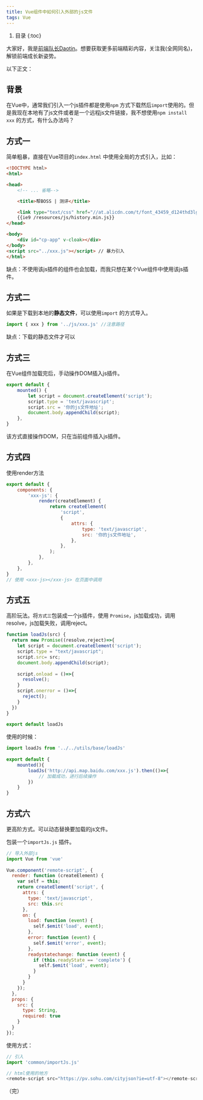```yaml
---
title: Vue组件中如何引入外部的js文件
tags: Vue
---
```


1. 目录
{:toc}

大家好，我是[前端队长Daotin](https://daotin.github.io/about.html)。想要获取更多前端精彩内容，关注我(全网同名)，解锁前端成长新姿势。

以下正文：

## 背景

在Vue中，通常我们引入一个js插件都是使用`npm` 方式下载然后`import`使用的。但是我现在本地有了js文件或者是一个远程js文件链接，我不想使用`npm install xxx` 的方式，有什么办法吗？

<!--more-->

## 方式一

简单粗暴，直接在Vue项目的`index.html` 中使用全局的方式引入，比如：

```html
<!DOCTYPE html>
<html>

<head>
    <!-- ... 省略-->

    <title>帮BOSS | 测评</title>

    <link type="text/css" href="//at.alicdn.com/t/font_43459_d124thd3lgu.css" rel="stylesheet">
    {{ie9 /resources/js/history.min.js}}
</head>

<body>
    <div id="cp-app" v-cloak></div>
</body>
<script src="../xxx.js"></script> // 暴力引入
</html>
```

缺点：不使用该js插件的组件也会加载，而我只想在某个Vue组件中使用该js插件。

## 方式二

如果是下载到本地的**静态文件**，可以使用`import` 的方式导入。

```javascript
import { xxx } from '../js/xxx.js' //注意路径
```

缺点：下载的静态文件才可以

## 方式三

在Vue组件加载完后，手动操作DOM插入js插件。

```javascript
export default {
    mounted() {
        let script = document.createElement('script');
        script.type = 'text/javascript';
        script.src = '你的js文件地址';
        document.body.appendChild(script);
    },
}
```

该方式直接操作DOM，只在当前组件插入js插件。

## 方式四

使用render方法

```javascript
export default {
    components: {
        'xxx-js': {
            render(createElement) {
                return createElement(
                    'script',
                    {
                        attrs: {
                            type: 'text/javascript',
                            src: '你的js文件地址',
                        },
                    },
                );
            },
        },
    },
}
// 使用 <xxx-js></xxx-js> 在页面中调用
```

## 方式五

高阶玩法。将`方式三`包装成一个js插件，使用 `Promise`，js加载成功，调用resolve，js加载失败，调用reject。

```javascript
function loadJs(src) {
  return new Promise((resolve,reject)=>{
    let script = document.createElement('script');
    script.type = "text/javascript";
    script.src= src;
    document.body.appendChild(script);
      
    script.onload = ()=>{
      resolve();
    }
    script.onerror = ()=>{
      reject();
    }
  })
}
 
export default loadJs
```

使用的时候：

```javascript
import loadJs from '../../utils/base/loadJs'
   
export default {
    mounted(){
        loadJs('http://api.map.baidu.com/xxx.js').then(()=>{
            // 加载成功，进行后续操作
        })
    }
}
```

## 方式六

更高阶方式。可以动态替换要加载的js文件。

包装一个`importJs.js` 插件。

```javascript
// 导入外部js
import Vue from 'vue'
 
Vue.component('remote-script', {
  render: function (createElement) {
    var self = this;
    return createElement('script', {
      attrs: {
        type: 'text/javascript',
        src: this.src
      },
      on: {
        load: function (event) {
          self.$emit('load', event);
        },
        error: function (event) {
          self.$emit('error', event);
        },
        readystatechange: function (event) {
          if (this.readyState == 'complete') {
            self.$emit('load', event);
          }
        }
      }
    });
  },
  props: {
    src: {
      type: String,
      required: true
    }
  }
});
```

使用方式：

```javascript
// 引入
import 'common/importJs.js'

// html使用的地方
<remote-script src="https://pv.sohu.com/cityjson?ie=utf-8"></remote-script>
```


（完）

